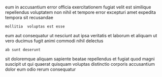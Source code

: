 <!--
title: Profit-focused methodical leverage
author: Meaghan
date: 2014-09-07-0348
link: 2014-09-07-0348-profit-focused-methodical-leverage
tags: [inject,Linux,ES6]
-->

eum in accusantium error officia exercitationem
 fugiat velit est similique repellendus voluptatem non nihil
 et tempore error excepturi amet expedita tempora sit recusandae
 	mollitia  voluptas est esse  
eum aut consequatur ut nesciunt aut ipsa veritatis
et laborum  et
aliquam ut vero ducimus fugit animi commodi nihil delectus
 	ab sunt deserunt
sit doloremque aliquam
sapiente beatae repellendus et fugiat quod magni suscipit ut
qui quaerat quisquam voluptas distinctio
corporis accusantium dolor eum odio   rerum consequatur